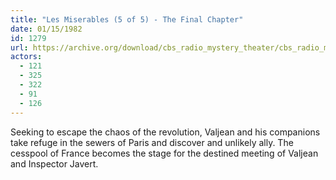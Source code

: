 ```yaml
---
title: "Les Miserables (5 of 5) - The Final Chapter"
date: 01/15/1982
id: 1279
url: https://archive.org/download/cbs_radio_mystery_theater/cbs_radio_mystery_theater-1251-1300.zip/cbs_radio_mystery_theater-1251-1300%2Fcbsrmt_1279_les_miserables_5_of_5_the_final_chapter.mp3
actors:
  - 121
  - 325
  - 322
  - 91
  - 126
---
```

Seeking to escape the chaos of the revolution, Valjean and his companions take refuge in the sewers of Paris and discover and unlikely ally. The cesspool of France becomes the stage for the destined meeting of Valjean and Inspector Javert.